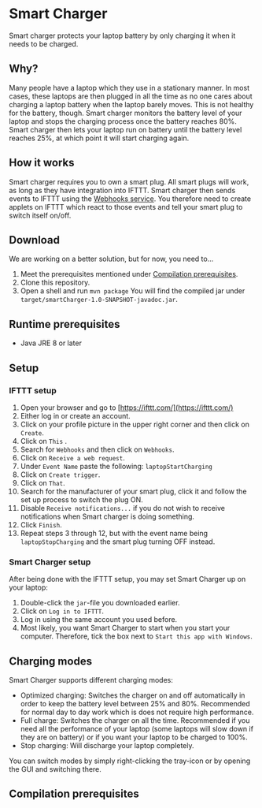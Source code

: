 # Smart Charger
Smart charger protects your laptop battery by only charging it when it needs to be charged.

## Why?
Many people have a laptop which they use in a stationary manner.
In most cases, these laptops are then plugged in all the time as no one cares about charging a laptop battery when the laptop barely moves.
This is not healthy for the battery, though.
Smart charger monitors the battery level of your laptop and stops the charging process once the battery reaches 80%.
Smart charger then lets your laptop run on battery until the battery level reaches 25%, at which point it will start charging again.

## How it works
Smart charger requires you to own a smart plug.
All smart plugs will work, as long as they have integration into IFTTT.
Smart charger then sends events to IFTTT using the [Webhooks service](https://ifttt.com/maker_webhooks).
You therefore need to create applets on IFTTT which react to those events and tell your smart plug to switch itself on/off.

## Download
We are working on a better solution, but for now, you need to...

1. Meet the prerequisites mentioned under [Compilation prerequisites](#compilation-prerequisites).
2. Clone this repository.
3. Open a shell and run `mvn package`
You will find the compiled jar under `target/smartCharger-1.0-SNAPSHOT-javadoc.jar`.

## Runtime prerequisites
- Java JRE 8 or later

## Setup
### IFTTT setup
1. Open your browser and go to [https://ifttt.com/](https://ifttt.com/)
2. Either log in or create an account.
3. Click on your profile picture in the upper right corner and then click on `Create`.
4. Click on `This` .
5. Search for `Webhooks` and then click on `Webhooks`.
6. Click on `Receive a web request`.
7. Under `Event Name` paste the following: `laptopStartCharging`
8. Click on `Create trigger`.
9. Click on `That`.
10. Search for the manufacturer of your smart plug, click it and follow the set up process to switch the plug ON.
11. Disable `Receive notifications...` if you do not wish to receive notifications when Smart charger is doing something.
12. Click `Finish`.
13. Repeat steps 3 through 12, but with the event name being `laptopStopCharging` and the smart plug turning OFF instead.

### Smart Charger setup
After being done with the IFTTT setup, you may set Smart Charger up on your laptop:

1. Double-click the `jar`-file you downloaded earlier.
2. Click on `Log in to IFTTT`.
3. Log in using the same account you used before.
4. Most likely, you want Smart Charger to start when you start your computer. Therefore, tick the box next to `Start this app with Windows`.

## Charging modes
Smart Charger supports different charging modes:
- Optimized charging: Switches the charger on and off automatically in order to keep the battery level between 25% and 80%. Recommended for normal day to day work which is does not require high performance.
- Full charge: Switches the charger on all the time. Recommended if you need all the performance of your laptop (some laptops will slow down if they are on battery) or if you want your laptop to be charged to 100%.
- Stop charging: Will discharge your laptop completely.

You can switch modes by simply right-clicking the tray-icon or by opening the GUI and switching there.
 
## Compilation prerequisites